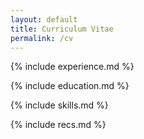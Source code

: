```yaml
---
layout: default
title: Curriculum Vitae
permalink: /cv
---
```


{% include experience.md %}

{% include education.md %}

{% include skills.md %}

{% include recs.md %}

